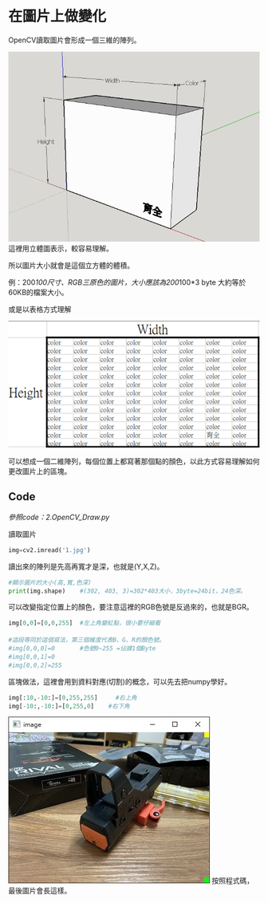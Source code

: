 # 在圖片上做變化
OpenCV讀取圖片會形成一個三維的陣列。

![3D](./IMG/3D_List.png)
這裡用立體圖表示，較容易理解。

所以圖片大小就會是這個立方體的體積。

例：200*100尺寸、RGB三原色的圖片，大小應該為200*100*3 byte 大約等於 60KB的檔案大小。

或是以表格方式理解

![2D](./IMG/2D_List.png)

可以想成一個二維陣列，每個位置上都寫著那個點的顏色，以此方式容易理解如何更改圖片上的區塊。


## Code

_參照code：2.OpenCV_Draw.py_

讀取圖片
```python
img=cv2.imread('1.jpg')
```


讀出來的陣列是先高再寬才是深，也就是(Y,X,Z)。
```python
#顯示圖片的大小(高,寬,色深)
print(img.shape)    #(302, 403, 3)=302*403大小，3byte=24bit，24色深。
```

可以改變指定位置上的顏色，要注意這裡的RGB色號是反過來的，也就是BGR。
```python
img[0,0]=[0,0,255]  #左上角變紅點，很小要仔細看

#這段等同於這個寫法，第三個維度代表B、G、R的顏色號。
#img[0,0,0]=0       #色號0~255 =佔據1個Byte
#img[0,0,1]=0
#img[0,0,2]=255
```

區塊做法，這裡會用到資料對應(切割)的概念，可以先去把numpy學好。
```python
img[:10,-10:]=[0,255,255]     #右上角
img[-10:,-10:]=[0,255,0]    #右下角
```

![2.OpenCV_draw](./IMG/2.OpenCV_draw.jpg)
按照程式碼，最後圖片會長這樣。